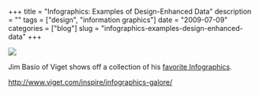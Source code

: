 +++
title = "Infographics: Examples of Design-Enhanced Data"
description = ""
tags = ["design", "information graphics"]
date = "2009-07-09"
categories = ["blog"]
slug = "infographics-examples-design-enhanced-data"
+++



  <div class="notebook-screenshot"><a href="http://www.viget.com/inspire/infographics-galore/"><img src="http://media.konigi.com/bluga/wt4a55eeb08574d.jpg"/></a></div><p>Jim Basio of Viget shows off a collection of his <a href="http://www.viget.com/inspire/infographics-galore/">favorite Infographics</a>.</p>
    
  <a href="http://www.viget.com/inspire/infographics-galore/">http://www.viget.com/inspire/infographics-galore/</a>
